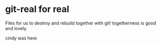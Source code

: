 # git-real for real
Files for us to destroy and rebuild together with git! togetherness is good and lovely.

cindy was here